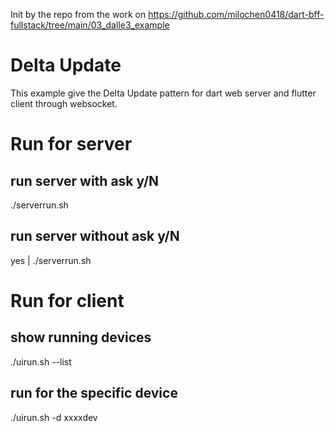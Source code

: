 
Init by the repo from the work on https://github.com/milochen0418/dart-bff-fullstack/tree/main/03_dalle3_example

# Delta Update
This example give the Delta Update pattern for dart web server and flutter client through websocket. 

# Run for server
## run server with ask y/N
./serverrun.sh  
## run server without ask y/N
yes | ./serverrun.sh  

# Run for client 
## show running devices
./uirun.sh --list    
## run for the specific device
./uirun.sh -d xxxxdev   